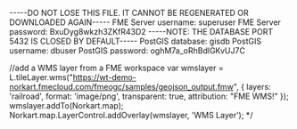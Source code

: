 -----DO NOT LOSE THIS FILE. IT CANNOT BE REGENERATED OR DOWNLOADED AGAIN-----
FME Server username: superuser
FME Server password: BxuDyg8wkzh3ZKfR43D2
-----NOTE: THE DATABASE PORT 5432 IS CLOSED BY DEFAULT-----
PostGIS database: gisdb
PostGIS username: dbuser
PostGIS password: oghM7a_oRhBdlGKvUJ7C




//add a WMS layer from a FME workspace
                var wmslayer = L.tileLayer.wms("https://wt-demo-norkart.fmecloud.com/fmeogc/samples/geojson_output.fmw", {
                    layers: 'railroad',
                    format: 'image/png',
                    transparent: true,
                    attribution: "FME WMS!"
                });
                wmslayer.addTo(Norkart.map);
                Norkart.map.LayerControl.addOverlay(wmslayer, 'WMS Layer');
                */